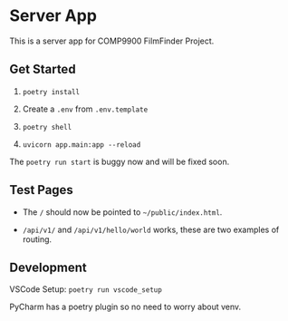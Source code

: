 # Server App

This is a server app for COMP9900 FilmFinder Project.

## Get Started

1. `poetry install`

2. Create a `.env` from `.env.template`

3. `poetry shell`

4. `uvicorn app.main:app --reload`

The `poetry run start` is buggy now and will be fixed soon.

## Test Pages

* The `/` should now be pointed to `~/public/index.html`.

* `/api/v1/` and `/api/v1/hello/world` works, these are two examples of routing.

## Development

VSCode Setup: `poetry run vscode_setup`

PyCharm has a poetry plugin so no need to worry about venv.
